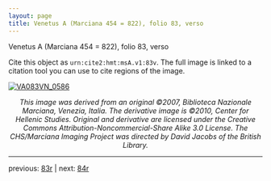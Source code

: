 ```yaml
---
layout: page
title: Venetus A (Marciana 454 = 822), folio 83, verso
---
```


Venetus A (Marciana 454 = 822), folio 83, verso

Cite this object as `urn:cite2:hmt:msA.v1:83v`.  The full image is linked to a citation tool you can use to cite regions of the image.

[![VA083VN_0586](http://www.homermultitext.org/iipsrv?IIIF=/project/homer/pyramidal/deepzoom/hmt/vaimg/2017a/VA083VN_0586.tif/full/800,/0/default.jpg)](http://www.homermultitext.org/ict2/?urn=urn:cite2:hmt:vaimg.2017a:VA083VN_0586) 

<p style="text-align: center; font-style: italic;">This image was derived from an original ©2007, Biblioteca Nazionale Marciana, Venezia, Italia. The derivative image is ©2010, Center for Hellenic Studies. Original and derivative are licensed under the Creative Commons Attribution-Noncommercial-Share Alike 3.0 License. The CHS/Marciana Imaging Project was directed by David Jacobs of the British Library.</p>

---

previous: [83r](../83r/) | next: [84r](../84r/)